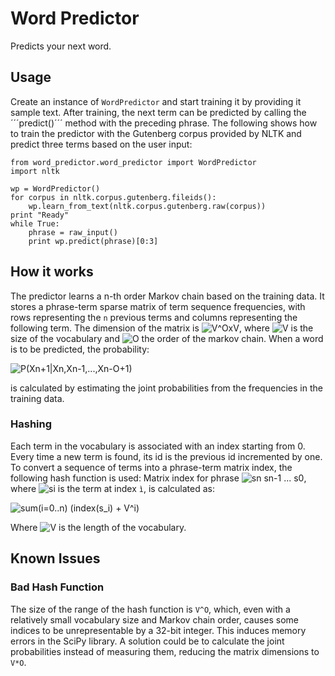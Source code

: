 # Word Predictor
Predicts your next word.

## Usage
Create an instance of ```WordPredictor``` and start training it by providing it sample text. After training, the next term can be predicted by calling the ´´´predict()´´´ method with the preceding phrase. The following shows how to train the predictor with the Gutenberg corpus provided by NLTK and predict three terms based on the user input:

    from word_predictor.word_predictor import WordPredictor
	import nltk

    wp = WordPredictor()
    for corpus in nltk.corpus.gutenberg.fileids():
        wp.learn_from_text(nltk.corpus.gutenberg.raw(corpus))
    print "Ready"
    while True:
        phrase = raw_input()
        print wp.predict(phrase)[0:3]

## How it works
The predictor learns a n-th order Markov chain based on the training data. It stores a phrase-term sparse matrix of term sequence frequencies, with rows representing the ```n``` previous terms and columns representing the following term. The dimension of the matrix is ![V^OxV](https://raw.github.com/mkaloer/wordPredictor/master/doc/eq_matrix_size.png), where ![V](https://raw.github.com/mkaloer/wordPredictor/master/doc/eq_v.png) is the size of the vocabulary and ![O](https://raw.github.com/mkaloer/wordPredictor/master/doc/eq_o.png) the order of the markov chain. When a word is to be predicted, the probability:

![P(Xn+1|Xn,Xn-1,...,Xn-O+1)](https://raw.github.com/mkaloer/wordPredictor/master/doc/eq_predict.png)

is calculated by estimating the joint probabilities from the frequencies in the training data.

### Hashing
Each term in the vocabulary is associated with an index starting from 0. Every time a new term is found, its id is the previous id incremented by one. To convert a sequence of terms into a phrase-term matrix index, the following hash function is used:
Matrix index for phrase ![sn sn-1 ... s0](https://raw.github.com/mkaloer/wordPredictor/master/doc/eq_phrase.png), where ![si](https://raw.github.com/mkaloer/wordPredictor/master/doc/eq_phrase_i.png) is the term at index ```ì```, is calculated as:

![sum(i=0..n) (index(s_i) + V^i)](https://raw.github.com/mkaloer/wordPredictor/master/doc/eq_hash.png)

Where ![V](https://raw.github.com/mkaloer/wordPredictor/master/doc/eq_v.png) is the length of the vocabulary.

## Known Issues
### Bad Hash Function
The size of the range of the hash function is ```V^O```, which, even with a relatively small vocabulary size and Markov chain order, causes some indices to be unrepresentable by a 32-bit integer. This induces memory errors in the SciPy library. A solution could be to calculate the joint probabilities instead of measuring them, reducing the matrix dimensions to ```V*O```.
